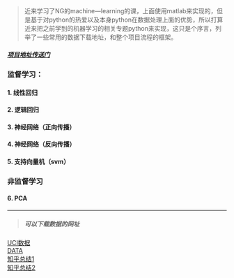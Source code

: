 >近来学习了NG的machine—learning的课，上面使用matlab来实现的，但是基于对python的热爱以及本身python在数据处理上面的优势，所以打算近来把之前学到的机器学习的相关专题python来实现，这只是个序言，列举了一些常用的数据下载地址，和整个项目流程的框架。

##### [项目地址传送门](https://github.com/IversionBY/sklearn_machine_learning)
### 监督学习：
#### 1. 线性回归
#### 2. 逻辑回归
#### 3. 神经网络（正向传播）
#### 4. 神经网络（反向传播）
#### 5. 支持向量机（svm）  
### 非监督学习
#### 6. PCA
















-------------------------

> ##### 可以下载数据的网址

[UCI数据](http://archive.ics.uci.edu/ml/datasets.html)  
[DATA](https://data.gov.uk/)  
[知乎总结1](https://www.zhihu.com/question/63383992)  
[知乎总结2](https://zhuanlan.zhihu.com/p/25138563)  